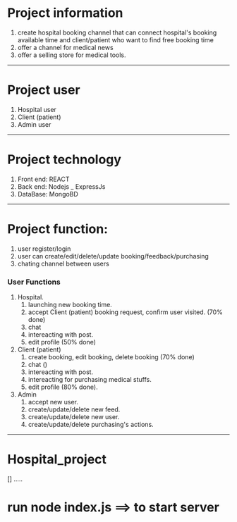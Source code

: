 # Project information
1. create hospital booking channel that can connect hospital's booking available time and client/patient who want to find free booking time
2. offer a channel for medical news 
3. offer a selling store for medical tools. 
---
# Project user

1. Hospital user 
2. Client (patient)
3. Admin user
---
# Project technology
1. Front end: REACT 
2. Back end: Nodejs _ ExpressJs
3. DataBase: MongoBD
---
# Project function: 
1. user register/login
2. user can create/edit/delete/update booking/feedback/purchasing
3. chating channel between users

### User Functions
1. Hospital. 
    1. launching new booking time. 
    2. accept Client (patient) booking request, confirm user visited. (70% done)
    3. chat 
    4. intereacting with post.
    5. edit profile (50% done)
2. Client (patient)
    1. create booking, edit booking, delete booking (70% done)
    2. chat ()
    3. intereacting with post.
    4. intereacting for purchasing medical stuffs. 
    5. edit profile (80% done).
3. Admin 
    1. accept new user. 
    2. create/update/delete new feed. 
    3. create/update/delete new user.
    4. create/update/delete purchasing's actions.
---

# Hospital_project

[] .....


# run  node index.js ==> to start server 
